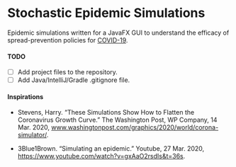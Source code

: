 # Stochastic Epidemic Simulations
Epidemic simulations written for a JavaFX GUI to understand the efficacy of spread-prevention policies for [COVID-19](https://www.who.int/emergencies/diseases/novel-coronavirus-2019/events-as-they-happen).

#### TODO
- [ ] Add project files to the repository. 
- [ ] Add Java/IntelliJ/Gradle .gitignore file. 

#### Inspirations

- Stevens, Harry. “These Simulations Show How to Flatten the Coronavirus Growth Curve.” The Washington Post, WP Company, 14 Mar. 2020, www.washingtonpost.com/graphics/2020/world/corona-simulator/. 

- 3Blue1Brown. “Simulating an epidemic.” Youtube, 27 Mar. 2020, https://www.youtube.com/watch?v=gxAaO2rsdIs&t=36s.
